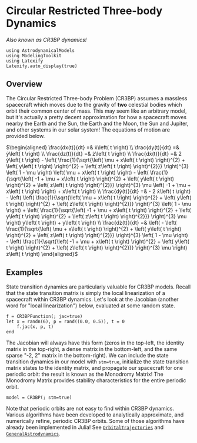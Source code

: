 # Circular Restricted Three-body Dynamics
_Also known as CR3BP dynamics!_

```@setup main
using AstrodynamicalModels
using ModelingToolkit
using Latexify
Latexify.auto_display(true)
```

## Overview

The Circular Restricted Three-body Problem (CR3BP) assumes a massless spacecraft which moves
due to the gravity of __two__ celestial bodies which orbit their common center of mass.
This may seem like an arbitrary model, but it's actually a pretty decent approximation for how 
a spacecraft moves nearby the Earth and the Sun, the Earth and the Moon, the Sun and 
Jupiter, and other systems in our solar system! The equations of motion 
are provided below.

$\begin{aligned}
\frac{dx(t)}{dt} =& ẋ\left( t \right) \\
\frac{dy(t)}{dt} =& ẏ\left( t \right) \\
\frac{dz(t)}{dt} =& ż\left( t \right) \\
\frac{dẋ(t)}{dt} =& 2 ẏ\left( t \right) - \left( \frac{1}{\sqrt{\left( \mu + x\left( t \right) \right)^{2} + \left( y\left( t \right) \right)^{2} + \left( z\left( t \right) \right)^{2}}} \right)^{3} \left( 1 - \mu \right) \left( \mu + x\left( t \right) \right) - \left( \frac{1}{\sqrt{\left( -1 + \mu + x\left( t \right) \right)^{2} + \left( y\left( t \right) \right)^{2} + \left( z\left( t \right) \right)^{2}}} \right)^{3} \mu \left( -1 + \mu + x\left( t \right) \right) + x\left( t \right) \\
\frac{dẏ(t)}{dt} =&  - 2 ẋ\left( t \right) - \left( \left( \frac{1}{\sqrt{\left( \mu + x\left( t \right) \right)^{2} + \left( y\left( t \right) \right)^{2} + \left( z\left( t \right) \right)^{2}}} \right)^{3} \left( 1 - \mu \right) + \left( \frac{1}{\sqrt{\left( -1 + \mu + x\left( t \right) \right)^{2} + \left( y\left( t \right) \right)^{2} + \left( z\left( t \right) \right)^{2}}} \right)^{3} \mu \right) y\left( t \right) + y\left( t \right) \\
\frac{dż(t)}{dt} =& \left(  - \left( \frac{1}{\sqrt{\left( \mu + x\left( t \right) \right)^{2} + \left( y\left( t \right) \right)^{2} + \left( z\left( t \right) \right)^{2}}} \right)^{3} \left( 1 - \mu \right) - \left( \frac{1}{\sqrt{\left( -1 + \mu + x\left( t \right) \right)^{2} + \left( y\left( t \right) \right)^{2} + \left( z\left( t \right) \right)^{2}}} \right)^{3} \mu \right) z\left( t \right)
\end{aligned}$

## Examples

State transition dynamics are particularly valuable for CR3BP models.
Recall that the state transition matrix is simply the local linearization
of a spacecraft within CR3BP dynamics. Let's look at the Jacobian (another
word for "local linearization") below, evaluated at some random state.

```@repl main
f = CR3BPFunction(; jac=true)
let x = randn(6), p = rand((0.0, 0.5)), t = 0
    f.jac(x, p, t)
end
```

The Jacobian will always have this form (zeros in the top-left,
the identity matrix in the top-right, a dense matrix in the 
bottom-left, and the same sparse "-2, 2" matrix in the bottom-right).
We can include the state transition dynamics in our model with 
`stm=true`, initialize the state transition matrix states to the 
identity matrix, and propagate our spacecraft for one periodic orbit:
the result is known as the Monodromy Matrix! The Monodromy Matrix
provides stability characteristics for the entire periodic orbit.

```@repl main
model = CR3BP(; stm=true)
```

Note that periodic orbits are not easy to find within CR3BP dynamics.
Various algorithms have been developed to analytically approximate, 
and numerically refine, periodic CR3BP orbits. Some of those 
algorithms have already been implemented in Julia! See 
[`OrbitalTrajectories`](https://github.com/dpad/OrbitalTrajectories.jl)
and [`GeneralAstrodynamics`](https://github.com/cadojo/GeneralAstrodynamics.jl).